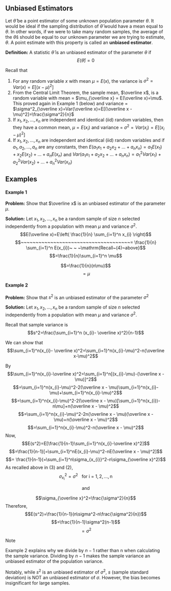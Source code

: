 ## Unbiased Estimators

Let $\hat{\theta}$ be a point estimator of some unknown population parameter $\theta$. It would be ideal if the sampling distribution of $\hat{\theta}$ would have a mean equal to $\theta$. In other words, if we were to take many random samples, the average of the $\hat{\theta}$s should be equal to our unknown parameter we are trying to estimate, $\theta$. A point estimate with this property is called an **unbiased estimator**.

**Definition:** A statistic $\hat{\theta}$ is an unbiased estimator of the parameter $\theta$ if
$$E(\hat{\theta})=0$$

Recall that 
1. For any random variable $x$ with mean $\mu = E(x)$, the variance is $\sigma^2=Var(x)=E[(x-\mu)^2]$
2. From the Central Limit Theorem, the sample mean, $\overline x$, is a random variable with mean = $\mu_{\overline x} = E(\overline x)=\mu$. This proved again in Example 1 (below) and variance = $\sigma^2_{\overline x}=Var(\overline x)=E[(\overline x - \mu)^2]=\frac{\sigma^2}{n}$
3. If $x_{1},x_{2},\dots,x_{n}$ are independent and identical (iid) random variables, then they have a common mean, $\mu=E(x_{i})$ and variance = $\sigma^2=Var(x_{i})=E[(x_{i}-\mu)^2]$
4. If $x_{1},x_{2},\dots,x_{n}$ are independent and identical (iid) random variables and if $a_{1},a_{2},\dots,a_{n}$ are any constants, then $E(a_{1}x_{1}+a_{2}x_{2}+\dots+a_{n}x_{n})=a_{1}E(x_{1})+x_{2}E(x_{2})+\dots+a_{n}E(x_{n})$ and $Var(a_{1}x_{1}+a_{2}x_{2}+\dots+a_{n}x_{n})=a_{1}^2Var(x_{1})+a_{2}^2Var(x_{2})+\dots+a_{n}^2Var(x_{n})$

## Examples

#### Example 1

**Problem:** Show that $\overline x$ is an unbiased estimator of the parameter $\mu$.

**Solution:** Let $x_{1},x_{2},\dots,x_{n}$ be a random sample of size $n$ selected independently from a population with mean $\mu$ and variance $\sigma^2$.
$$E(\overline x)=E\left( \frac{1}{n} \sum_{i=1}^n x_{i} \right)$$
$$~~~~~~~~~~~~~~~~~~~~~~~~~~~~~~~~~~~~~= \frac{1}{n} \sum_{i=1}^n E(x_{i})~ ~ ~\mathrm{Recall~(4)~above}$$
$$=\frac{1}{n}\sum_{i=1}^n \mu$$

$$=\frac{1}{n}(n\mu)$$
$$=\mu$$

#### Example 2

**Problem:** Show that $s^2$ is an unbiased estimator of the parameter $\sigma^2$

**Solution:** Let $x_{1},x_{2},\dots,x_{n}$ be a random sample of size $n$ selected independently from a population with mean $\mu$ and variance $\sigma^2$.

Recall that sample variance is
$$s^2=\frac{\sum_{i=1}^n (x_{i}- \overline x)^2}{n-1}$$

We can show that
$$\sum_{i=1}^n(x_{i}- \overline x)^2=\sum_{i=1}^n(x_{i}-\mu)^2-n(\overline x-\mu)^2$$

By
$$\sum_{i=1}^n(x_{i}-\overline x)^2=\sum_{i=1}^n[(x_{i}-\mu)-(\overline x - \mu)]^2$$
$$=\sum_{i=1}^n(x_{i}-\mu)^2-2(\overline x - \mu)\sum_{i=1}^n(x_{i}-\mu)+\sum_{i=1}^n(x_{i}-\mu)^2$$
$$=\sum_{i=1}^n(x_{i}-\mu)^2-2(\overline x - \mu)[\sum_{i=1}^n(x_{i})-n\mu]+n(\overline x - \mu)^2$$
$$=\sum_{i=1}^n(x_{i}-\mu)^2-2n(\overline x - \mu)(\overline x - \mu)+n(\overline x - \mu)^2$$
$$=\sum_{i=1}^n(x_{i}-\mu)^2-n(\overline x - \mu)^2$$
Now,
$$E(s^2)=E[\frac{1}{n-1}\sum_{i=1}^n(x_{i}-\overline x)^2]$$
$$=\frac{1}{n-1}[=\sum_{i=1}^nE(x_{i}-\mu)^2-nE(\overline x - \mu)^2]$$
$$= \frac{1}{n-1}(=\sum_{i=1}^n\sigma_{x_{i}}^2-n\sigma_{\overline x}^2)$$
As recalled above in (3) and (2),
$$\sigma_{x_{i}}^2=\sigma^2 \mathrm{~ ~ ~ for~i~=~1,2,\dots,n}$$

<p align="center">and</p>

$$\sigma_{\overline x}^2=\frac{\sigma^2}{n}$$
Therefore,
$$E(s^2)=\frac{1}{n-1}(n\sigma^2-n\frac{\sigma^2}{n})$$
$$=\frac{1}{n-1}\sigma^2(n-1)$$
$$=\sigma^2$$

> [!note]
> 
> Example 2 explains why we divide by $n−1$ rather than n when calculating the sample variance. Dividing by $n−1$ makes the sample variance an unbiased estimator of the population variance.
> 
> Notably, while $s^2$ is an unbiased estimator of $\sigma^2$, $s$ (sample standard deviation) is NOT an unbiased estimator of $\sigma$. However, the bias becomes insignificant for large samples.

